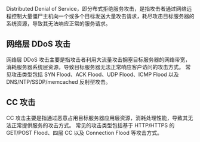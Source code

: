 Distributed Denial of Service，即分布式拒绝服务攻击，是指攻击者通过网络远程控制大量僵尸主机向一个或多个目标发送大量攻击请求，耗尽攻击目标服务器的系统资源，导致其无法响应正常的服务请求。
## 网络层 DDoS 攻击
网络层 DDoS 攻击主要是指攻击者利用大流量攻击拥塞目标服务器的网络带宽，消耗服务器系统层资源，导致目标服务器无法正常响应客户访问的攻击方式。
常见攻击类型包括 SYN Flood、ACK Flood、UDP Flood、ICMP Flood 以及 DNS/NTP/SSDP/memcached 反射型攻击。
## CC 攻击
CC 攻击主要是指通过恶意占用目标服务器应用层资源，消耗处理性能，导致其无法正常提供服务的攻击方式。
常见的攻击类型包括基于 HTTP/HTTPS 的 GET/POST Flood、四层 CC 以及 Connection Flood 等攻击方式。
